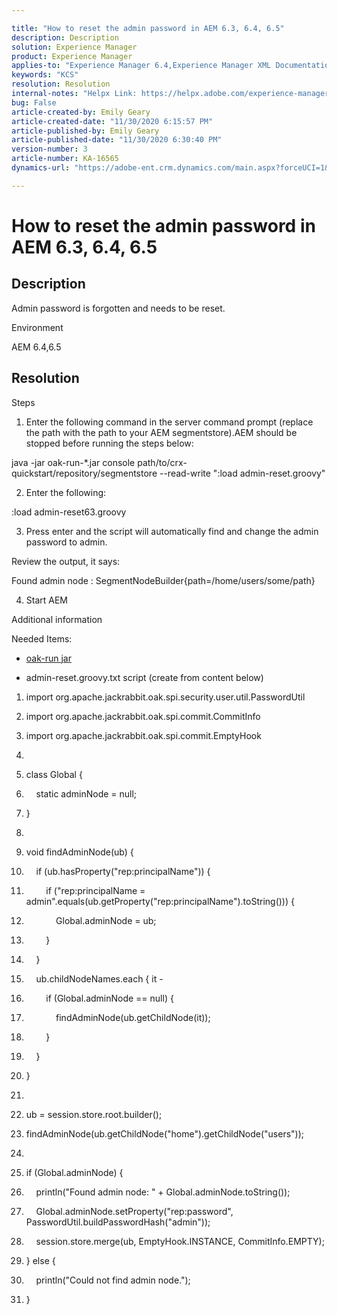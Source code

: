 ```yaml
---

title: "How to reset the admin password in AEM 6.3, 6.4, 6.5"  
description: Description  
solution: Experience Manager  
product: Experience Manager  
applies-to: "Experience Manager 6.4,Experience Manager XML Documentation for Adobe Experience Manager,Experience Manager XML Documentation Add-on for Adobe Experience Manager,Experience Manager 6.5,Experience Manager"  
keywords: "KCS"  
resolution: Resolution  
internal-notes: "Helpx Link: https://helpx.adobe.com/experience-manager/kb/How-to-reset-the-admin-password-in-AEM-6-3.html"  
bug: False  
article-created-by: Emily Geary  
article-created-date: "11/30/2020 6:15:57 PM"  
article-published-by: Emily Geary  
article-published-date: "11/30/2020 6:30:40 PM"  
version-number: 3  
article-number: KA-16565  
dynamics-url: "https://adobe-ent.crm.dynamics.com/main.aspx?forceUCI=1&pagetype=entityrecord&etn=knowledgearticle&id=d435a714-3833-eb11-a813-000d3a5937f3"

---
```


# How to reset the admin password in AEM 6.3, 6.4, 6.5

## Description

Admin password is forgotten and needs to be reset.


Environment



AEM 6.4,6.5

## Resolution

Steps



1. Enter the following command in the server command prompt (replace the path with the path to your AEM segmentstore).AEM should be stopped before running the steps below:

java -jar oak-run-*.jar console path/to/crx-quickstart/repository/segmentstore --read-write ":load admin-reset.groovy"

2. Enter the following:


:load admin-reset63.groovy



3. Press enter and the script will automatically find and change the admin password to admin.

Review the output, it says:


Found admin node : SegmentNodeBuilder{path=/home/users/some/path}



4. Start AEM


Additional information



Needed Items:

*   [oak-run jar](http://repo1.maven.org/maven2/org/apache/jackrabbit/oak-run/)
 
*   admin-reset.groovy.txt script (create from content below)





1.  import org.apache.jackrabbit.oak.spi.security.user.util.PasswordUtil
 
2.  import org.apache.jackrabbit.oak.spi.commit.CommitInfo
 
3.  import org.apache.jackrabbit.oak.spi.commit.EmptyHook
 
4.   
 
5.  class Global {
 
6.      static adminNode = null;
 
7.  }
 
8.   
 
9.  void findAdminNode(ub) {
 
10.      if (ub.hasProperty("rep:principalName")) {
 
11.          if ("rep:principalName = admin".equals(ub.getProperty("rep:principalName").toString())) {
 
12.              Global.adminNode = ub;
 
13.          }
 
14.      }
 
15.      ub.childNodeNames.each { it -
 
16.          if (Global.adminNode == null) {
 
17.              findAdminNode(ub.getChildNode(it));
 
18.          }
 
19.      }
 
20.  }
 
21.   
 
22.  ub = session.store.root.builder();
 
23.  findAdminNode(ub.getChildNode("home").getChildNode("users"));
 
24.   
 
25.  if (Global.adminNode) {
 
26.      println("Found admin node: " + Global.adminNode.toString());
 
27.      Global.adminNode.setProperty("rep:password", PasswordUtil.buildPasswordHash("admin"));
 
28.      session.store.merge(ub, EmptyHook.INSTANCE, CommitInfo.EMPTY);
 
29.  } else {
 
30.      println("Could not find admin node.");
 
31.  }


